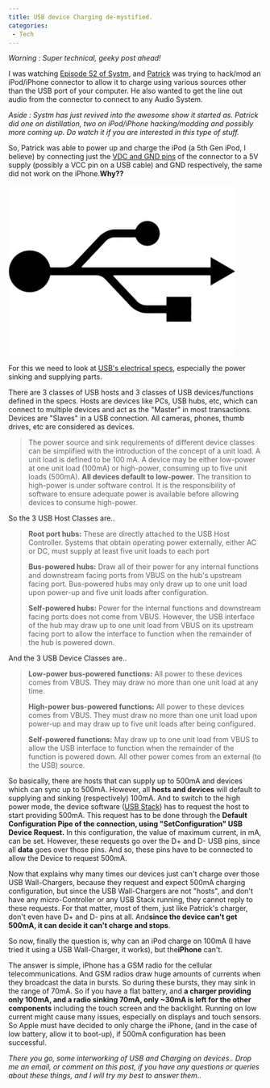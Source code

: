 ```yaml
---
title: USB device Charging de-mystified.
categories: 
 - Tech
---
```


_Warning : Super technical, geeky post ahead!_

I was watching [Episode 52 of Systm][0], and [Patrick][1] was trying to hack/mod an iPod/iPhone connector to allow it to charge using various sources other than the USB port of your computer. He also wanted to get the line out audio from the connector to connect to any Audio System.

_Aside : Systm has just revived into the awesome show it started as. Patrick did one on distillation, two on iPod/iPhone hacking/modding and possibly more coming up. Do watch it if you are interested in this type of stuff._

So, Patrick was able to power up and charge the iPod (a 5th Gen iPod, I believe) by connecting just the [VDC and GND pins][2] of the connector to a 5V supply (possibly a VCC pin on a USB cable) and GND respectively, the same did not work on the iPhone.**Why??**

[![USB](../images/2008/06/img_3160_usb-logo.jpg)][3]

For this we need to look at [USB's electrical specs][4], especially the power sinking and supplying parts.

There are 3 classes of USB hosts and 3 classes of USB devices/functions defined in the specs. Hosts are devices like PCs, USB hubs, etc, which can connect to multiple devices and act as the "Master" in most transactions. Devices are "Slaves" in a USB connection. All cameras, phones, thumb drives, etc are considered as devices.

> The power source and sink requirements of different device classes can be simplified with the introduction of the concept of a unit load. A unit load is defined to be 100 mA. A device may be either low-power at one unit load (100mA) or high-power, consuming up to five unit loads (500mA). **All devices default to low-power.** The transition to high-power is under software control. It is the responsibility of software to ensure adequate power is available before allowing devices to consume high-power.

So the 3 USB Host Classes are..

> **Root port hubs:** These are directly attached to the USB Host Controller. Systems that obtain operating power externally, either AC or DC, must supply at least five unit loads to each port
> 
> **Bus-powered hubs:** Draw all of their power for any internal functions and downstream facing ports from VBUS on the hub's upstream facing port. Bus-powered hubs may only draw up to one unit load upon power-up and five unit loads after configuration.
> 
> **Self-powered hubs:** Power for the internal functions and downstream facing ports does not come from VBUS. However, the USB interface of the hub may draw up to one unit load from VBUS on its upstream facing port to allow the interface to function when the remainder of the hub is powered down.

And the 3 USB Device Classes are..

> **Low-power bus-powered functions:** All power to these devices comes from VBUS. They may draw no more than one unit load at any time.
> 
> **High-power bus-powered functions:** All power to these devices comes from VBUS. They must draw no more than one unit load upon power-up and may draw up to five unit loads after being configured.
> 
> **Self-powered functions:** May draw up to one unit load from VBUS to allow the USB interface to function when the remainder of the function is powered down. All other power comes from an external (to the USB) source.

So basically, there are hosts that can supply up to 500mA and devices which can sync up to 500mA. However, all **hosts and devices** will default to supplying and sinking (respectively) 100mA. And to switch to the high power mode, the device software ([USB Stack][5]) has to request the host to start providing 500mA. This request has to be done through the **Default Configuration Pipe of the connection, using "SetConfiguration" USB Device Request.** In this configuration, the value of maximum current, in mA, can be set. However, these requests go over the D+ and D- USB pins, since all **data** goes over those pins. And so, these pins have to be connected to allow the Device to request 500mA.

Now that explains why many times our devices just can't charge over those USB Wall-Chargers, because they request and expect 500mA charging configuration, but since the USB Wall-Chargers are not "hosts", and don't have any micro-Controller or any USB Stack running, they cannot reply to these requests. For that matter, most of them, just like Patrick's charger, don't even have D+ and D- pins at all. And**since the device can't get 500mA, it can decide it can't charge and stops**.

So now, finally the question is, why can an iPod charge on 100mA (I have tried it using a USB Wall-Charger, it works), but the**iPhone** can't.

The answer is simple, iPhone has a GSM radio for the cellular telecommunications. And GSM radios draw huge amounts of currents when they broadcast the data in bursts. So during these bursts, they may sink in the range of 70mA. So if you have a flat battery, and **a charger providing only 100mA, and a radio sinking 70mA, only ~30mA is left for the other components** including the touch screen and the backlight. Running on low current might cause many issues, especially on displays and touch sensors. So Apple must have decided to only charge the iPhone, (and in the case of low battery, allow it to boot-up), if 500mA configuration has been successful.

_There you go, some interworking of USB and Charging on devices.. Drop me an email, or comment on this post, if you have any questions or queries about these things, and I will try my best to answer them.._


[0]: http://revision3.com/systm/ipodcables
[1]: http://twitter.com/patricknorton
[2]: http://pinouts.ru/PortableDevices/ipod_pinout.shtml
[3]: ../images/2008/06/img_3160_usb-logo.jpg
[4]: http://www.usb.org/developers/docs/
[5]: http://www.freebsd.org/doc/en/books/arch-handbook/usb.html
